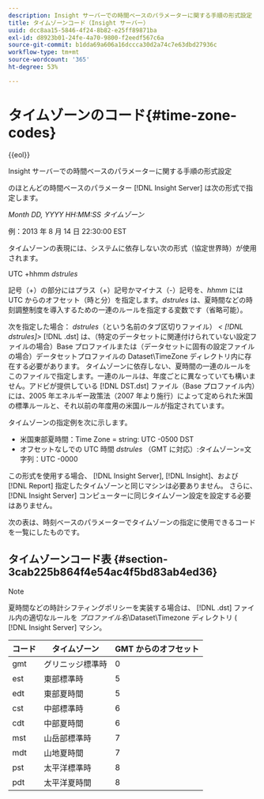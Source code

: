 ```yaml
---
description: Insight サーバーでの時間ベースのパラメーターに関する手順の形式設定
title: タイムゾーンコード（Insight サーバー）
uuid: dcc8aa15-5846-4f24-8b82-e25ff89871ba
exl-id: d8923b01-24fe-4a70-9800-f2eedf567c6a
source-git-commit: b1dda69a606a16dccca30d2a74c7e63dbd27936c
workflow-type: tm+mt
source-wordcount: '365'
ht-degree: 53%

---
```


# タイムゾーンのコード{#time-zone-codes}

{{eol}}

Insight サーバーでの時間ベースのパラメーターに関する手順の形式設定

のほとんどの時間ベースのパラメーター [!DNL Insight Server] は次の形式で指定します。

*Month DD, YYYY HH:MM:SS タイムゾーン*

例：2013 年 8 月 14 日 22:30:00 EST

タイムゾーンの表現には、システムに依存しない次の形式（協定世界時）が使用されます。

UTC +hhmm *dstrules*

記号（+）の部分にはプラス（+）記号かマイナス（-）記号を、*hhmm* には UTC からのオフセット（時と分）を指定します。*dstrules* は、夏時間などの時刻調整制度を導入するための一連のルールを指定する変数です（省略可能）。

次を指定した場合： *dstrules*（という名前のタブ区切りファイル） *&lt; [!DNL dstrules]>* [!DNL .dst] は、（特定のデータセットに関連付けられていない設定ファイルの場合）Base プロファイルまたは（データセットに固有の設定ファイルの場合）データセットプロファイルの Dataset\TimeZone ディレクトリ内に存在する必要があります。 タイムゾーンに依存しない、夏時間の一連のルールをこのファイルで指定します。一連のルールは、年度ごとに異なっていても構いません。アドビが提供している [!DNL DST.dst] ファイル（Base プロファイル内）には、2005 年エネルギー政策法（2007 年より施行）によって定められた米国の標準ルールと、それ以前の年度用の米国ルールが指定されています。

タイムゾーンの指定例を次に示します。

* 米国東部夏時間：Time Zone = string: UTC -0500 DST
* オフセットなしでの UTC 時間 *dstrules* （GMT に対応）:タイムゾーン=文字列：UTC -0000

この形式を使用する場合、 [!DNL Insight Server], [!DNL Insight]、および [!DNL Report] 指定したタイムゾーンと同じマシンは必要ありません。 さらに、 [!DNL Insight Server] コンピューターに同じタイムゾーン設定を設定する必要はありません。

次の表は、時刻ベースのパラメーターでタイムゾーンの指定に使用できるコードを一覧にしたものです。

## タイムゾーンコード表 {#section-3cab225b864f4e54ac4f5bd83ab4ed36}

>[!NOTE]
>
>夏時間などの時計シフティングポリシーを実装する場合は、 [!DNL .dst] ファイル内の適切なルールを *プロファイル名*\Dataset\Timezone ディレクトリ ( [!DNL Insight Server] マシン。

| コード | タイムゾーン | GMT からのオフセット |
|---|---|---|
| gmt | グリニッジ標準時 | 0 |
| est | 東部標準時 | 5 |
| edt | 東部夏時間 | 5 |
| cst | 中部標準時 | 6 |
| cdt | 中部夏時間 | 6 |
| mst | 山岳部標準時 | 7 |
| mdt | 山地夏時間 | 7 |
| pst | 太平洋標準時 | 8 |
| pdt | 太平洋夏時間 | 8 |

